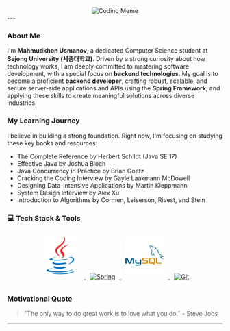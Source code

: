 <div align="center">
  <img src="https://media2.giphy.com/media/v1.Y2lkPTc5MGI3NjExOGJlZm5vd251cHRha25rZDQyMGllZWE0amVra3dmaGw0YmpvN2hncSZlcD12MV9pbnRlcm5hbF9naWZfYnlfaWQmY3Q9Zw/Ws6T5PN7wHv3cY8xy8/giphy.gif" alt="Coding Meme" height="240px" />
</div>
---

###  About Me

I'm **Mahmudkhon Usmanov**, a dedicated Computer Science student at **Sejong University (세종대학교)**. Driven by a strong curiosity about how technology works, I am deeply committed to mastering software development, with a special focus on **backend technologies**. My goal is to become a proficient **backend developer**, crafting robust, scalable, and secure server-side applications and APIs using the **Spring Framework**, and applying these skills to create meaningful solutions across diverse industries.

###  My Learning Journey

I believe in building a strong foundation. Right now, I'm focusing on studying these key books and resources:

* The Complete Reference by Herbert Schildt (Java SE 17)
* Effective Java by Joshua Bloch
* Java Concurrency in Practice by Brian Goetz
* Cracking the Coding Interview by Gayle Laakmann McDowell
* Designing Data-Intensive Applications by Martin Kleppmann
* System Design Interview by Alex Xu
* Introduction to Algorithms by Cormen, Leiserson, Rivest, and Stein

### 💻 Tech Stack & Tools

<div align="center">
    <a href="https://www.java.com" target="_blank" rel="noreferrer">
        <img src="https://raw.githubusercontent.com/devicons/devicon/master/icons/java/java-original.svg" alt="Java" width="90" height="90" style="margin: 10px;" />
    </a>
    <a href="https://spring.io/" target="_blank" rel="noreferrer">
        <img src="https://www.vectorlogo.zone/logos/springio/springio-icon.svg" alt="Spring" width="90" height="90" style="margin: 10px;" />
    </a>
    <a href="https://www.mysql.com/" target="_blank" rel="noreferrer">
        <img src="https://raw.githubusercontent.com/devicons/devicon/master/icons/mysql/mysql-original-wordmark.svg" alt="MySQL" width="90" height="90" style="margin: 10px;" />
    </a>
    <a href="https://git-scm.com/" target="_blank" rel="noreferrer">
        <img src="https://www.vectorlogo.zone/logos/git-scm/git-scm-icon.svg" alt="Git" width="90" height="90" style="margin: 10px;" />
    </a>
</div>


###  Motivational Quote

> "The only way to do great work is to love what you do." - Steve Jobs

---

